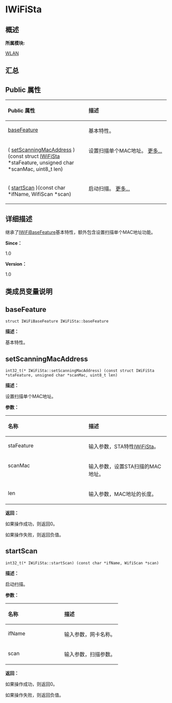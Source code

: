 # IWiFiSta<a name="ZH-CN_TOPIC_0000001290840944"></a>

## **概述**<a name="section764288137083932"></a>

**所属模块:**

[WLAN](_w_l_a_n.md)

## **汇总**<a name="section1660441574083932"></a>

## Public 属性<a name="pub-attribs"></a>

<a name="table585561149083932"></a>
<table><thead align="left"><tr id="row759455489083932"><th class="cellrowborder" valign="top" width="50%" id="mcps1.1.3.1.1"><p id="p852755050083932"><a name="p852755050083932"></a><a name="p852755050083932"></a>Public 属性</p>
</th>
<th class="cellrowborder" valign="top" width="50%" id="mcps1.1.3.1.2"><p id="p1787829229083932"><a name="p1787829229083932"></a><a name="p1787829229083932"></a>描述</p>
</th>
</tr>
</thead>
<tbody><tr id="row1753517149083932"><td class="cellrowborder" valign="top" width="50%" headers="mcps1.1.3.1.1 "><p id="p1445777323083932"><a name="p1445777323083932"></a><a name="p1445777323083932"></a><a href="_i_wi_fi_sta.md#abc77e8a3a8cd9cf5cb0a5bdbeb15507d">baseFeature</a></p>
</td>
<td class="cellrowborder" valign="top" width="50%" headers="mcps1.1.3.1.2 "><p id="entry1415983440083932p0"><a name="entry1415983440083932p0"></a><a name="entry1415983440083932p0"></a>基本特性。</p>
</td>
</tr>
<tr id="row1678245344083932"><td class="cellrowborder" valign="top" width="50%" headers="mcps1.1.3.1.1 "><p id="p2083725127083932"><a name="p2083725127083932"></a><a name="p2083725127083932"></a>( <a href="_i_wi_fi_sta.md#a11764790759470b18aab8d17706d1d8d">setScanningMacAddress</a> )(const struct <a href="_i_wi_fi_sta.md">IWiFiSta</a> *staFeature, unsigned char *scanMac, uint8_t len)</p>
</td>
<td class="cellrowborder" valign="top" width="50%" headers="mcps1.1.3.1.2 "><p id="p141011563083932"><a name="p141011563083932"></a><a name="p141011563083932"></a>设置扫描单个MAC地址。 <a href="_i_wi_fi_sta.md#a11764790759470b18aab8d17706d1d8d">更多...</a></p>
</td>
</tr>
<tr id="row335942693083932"><td class="cellrowborder" valign="top" width="50%" headers="mcps1.1.3.1.1 "><p id="p132434864083932"><a name="p132434864083932"></a><a name="p132434864083932"></a>( <a href="_i_wi_fi_sta.md#a1c6418c79b6e4e91576fcd6112a79d6c">startScan</a> )(const char *ifName, WifiScan *scan)</p>
</td>
<td class="cellrowborder" valign="top" width="50%" headers="mcps1.1.3.1.2 "><p id="p1214717105083932"><a name="p1214717105083932"></a><a name="p1214717105083932"></a>启动扫描。 <a href="_i_wi_fi_sta.md#a1c6418c79b6e4e91576fcd6112a79d6c">更多...</a></p>
</td>
</tr>
</tbody>
</table>

## **详细描述**<a name="section5876249083932"></a>

继承了[IWiFiBaseFeature](_i_wi_fi_base_feature.md)基本特性，额外包含设置扫描单个MAC地址功能。

**Since：**

1.0

**Version：**

1.0

## **类成员变量说明**<a name="section910908398083932"></a>

## baseFeature<a name="abc77e8a3a8cd9cf5cb0a5bdbeb15507d"></a>

```
struct IWiFiBaseFeature IWiFiSta::baseFeature
```

**描述：**

基本特性。

## setScanningMacAddress<a name="a11764790759470b18aab8d17706d1d8d"></a>

```
int32_t(* IWiFiSta::setScanningMacAddress) (const struct IWiFiSta *staFeature, unsigned char *scanMac, uint8_t len)
```

**描述：**

设置扫描单个MAC地址。

**参数：**

<a name="table2127484195083932"></a>
<table><thead align="left"><tr id="row1565413257083932"><th class="cellrowborder" valign="top" width="50%" id="mcps1.1.3.1.1"><p id="p1790625343083932"><a name="p1790625343083932"></a><a name="p1790625343083932"></a>名称</p>
</th>
<th class="cellrowborder" valign="top" width="50%" id="mcps1.1.3.1.2"><p id="p1733511772083932"><a name="p1733511772083932"></a><a name="p1733511772083932"></a>描述</p>
</th>
</tr>
</thead>
<tbody><tr id="row495763070083932"><td class="cellrowborder" valign="top" width="50%" headers="mcps1.1.3.1.1 "><p id="entry1617954361083932p0"><a name="entry1617954361083932p0"></a><a name="entry1617954361083932p0"></a>staFeature</p>
</td>
<td class="cellrowborder" valign="top" width="50%" headers="mcps1.1.3.1.2 "><p id="entry957944409083932p0"><a name="entry957944409083932p0"></a><a name="entry957944409083932p0"></a>输入参数，STA特性<a href="_i_wi_fi_sta.md">IWiFiSta</a>。</p>
</td>
</tr>
<tr id="row1439687568083932"><td class="cellrowborder" valign="top" width="50%" headers="mcps1.1.3.1.1 "><p id="entry162564452083932p0"><a name="entry162564452083932p0"></a><a name="entry162564452083932p0"></a>scanMac</p>
</td>
<td class="cellrowborder" valign="top" width="50%" headers="mcps1.1.3.1.2 "><p id="entry720471019083932p0"><a name="entry720471019083932p0"></a><a name="entry720471019083932p0"></a>输入参数，设置STA扫描的MAC地址。</p>
</td>
</tr>
<tr id="row234775690083932"><td class="cellrowborder" valign="top" width="50%" headers="mcps1.1.3.1.1 "><p id="entry1824587716083932p0"><a name="entry1824587716083932p0"></a><a name="entry1824587716083932p0"></a>len</p>
</td>
<td class="cellrowborder" valign="top" width="50%" headers="mcps1.1.3.1.2 "><p id="entry200532605083932p0"><a name="entry200532605083932p0"></a><a name="entry200532605083932p0"></a>输入参数，MAC地址的长度。</p>
</td>
</tr>
</tbody>
</table>

**返回：**

如果操作成功，则返回0。

如果操作失败，则返回负值。

## startScan<a name="a1c6418c79b6e4e91576fcd6112a79d6c"></a>

```
int32_t(* IWiFiSta::startScan) (const char *ifName, WifiScan *scan)
```

**描述：**

启动扫描。

**参数：**

<a name="table1684858450083932"></a>
<table><thead align="left"><tr id="row113977106083932"><th class="cellrowborder" valign="top" width="50%" id="mcps1.1.3.1.1"><p id="p830864000083932"><a name="p830864000083932"></a><a name="p830864000083932"></a>名称</p>
</th>
<th class="cellrowborder" valign="top" width="50%" id="mcps1.1.3.1.2"><p id="p748375193083932"><a name="p748375193083932"></a><a name="p748375193083932"></a>描述</p>
</th>
</tr>
</thead>
<tbody><tr id="row258960573083932"><td class="cellrowborder" valign="top" width="50%" headers="mcps1.1.3.1.1 "><p id="entry2036733517083932p0"><a name="entry2036733517083932p0"></a><a name="entry2036733517083932p0"></a>ifName</p>
</td>
<td class="cellrowborder" valign="top" width="50%" headers="mcps1.1.3.1.2 "><p id="entry902507283083932p0"><a name="entry902507283083932p0"></a><a name="entry902507283083932p0"></a>输入参数，网卡名称。</p>
</td>
</tr>
<tr id="row145228182083932"><td class="cellrowborder" valign="top" width="50%" headers="mcps1.1.3.1.1 "><p id="entry1169355588083932p0"><a name="entry1169355588083932p0"></a><a name="entry1169355588083932p0"></a>scan</p>
</td>
<td class="cellrowborder" valign="top" width="50%" headers="mcps1.1.3.1.2 "><p id="entry1158171859083932p0"><a name="entry1158171859083932p0"></a><a name="entry1158171859083932p0"></a>输入参数，扫描参数。</p>
</td>
</tr>
</tbody>
</table>

**返回：**

如果操作成功，则返回0。

如果操作失败，则返回负值。

